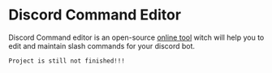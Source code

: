 # Discord Command Editor

Discord Command editor is an open-source [online tool](https://github.com/facebook/create-react-app) witch will help you to edit and maintain slash commands for your discord bot.

`Project is still not finished!!!`